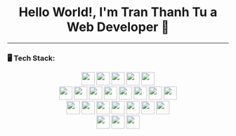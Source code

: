 <h1 align="center">Hello World!, I'm Tran Thanh Tu a Web Developer 👋</h1>


<!-- ---
<p align="center">
  <img src="https://media.giphy.com/media/ZVik7pBtu9dNS/giphy.gif" width="500" />
</p>
--- -->

---
### 🖥️ Tech Stack:
<p align="center">
  <img src="https://img.shields.io/badge/-HTML5-E34F26?style=flat&logo=html5&logoColor=white" height="30">
  <img src="https://img.shields.io/badge/-CSS3-1572B6?style=flat&logo=css3&logoColor=white" height="30">
  <img src="https://img.shields.io/badge/-Bootstrap-7952B3?style=flat&logo=bootstrap&logoColor=white" height="30">
  <img src="https://img.shields.io/badge/-Tailwind%20CSS-06B6D4?style=flat&logo=tailwindcss&logoColor=white" height="30">
  <img src="https://img.shields.io/badge/-SASS-CC6699?style=flat&logo=sass&logoColor=white" height="30">
  <br />
  <img src="https://img.shields.io/badge/-JavaScript-F7DF1E?style=flat&logo=javascript&logoColor=black" height="30">
  <img src="https://img.shields.io/badge/-TypeScript-3178C6?style=flat&logo=typescript&logoColor=white" height="30">
  <img src="https://img.shields.io/badge/-Node.js-339933?style=flat&logo=node.js&logoColor=white" height="30">
  <img src="https://img.shields.io/badge/-Express.js-000000?style=flat&logo=express&logoColor=white" height="30">
  <img src="https://img.shields.io/badge/-React-61DAFB?style=flat&logo=react&logoColor=black" height="30">
  <img src="https://img.shields.io/badge/-Next.js-000000?style=flat&logo=next.js&logoColor=white" height="30">
  <img src="https://img.shields.io/badge/-Angular-DD0031?style=flat&logo=angular&logoColor=white" height="30">
  <img src="https://img.shields.io/badge/-EJS-8BC34A?style=flat&logo=ejs&logoColor=white" height="30">
  <br />
  <img src="https://img.shields.io/badge/-MySQL-4479A1?style=flat&logo=mysql&logoColor=white" height="30">
  <img src="https://img.shields.io/badge/-MongoDB-47A248?style=flat&logo=mongodb&logoColor=white" height="30">
  <img src="https://img.shields.io/badge/-JWT-000000?style=flat&logo=jsonwebtokens&logoColor=white" height="30">
  <img src="https://img.shields.io/badge/-NPM-CB3837?style=flat&logo=npm&logoColor=white" height="30">
  <img src="https://img.shields.io/badge/-Nodemon-76D04B?style=flat&logo=nodemon&logoColor=white" height="30">
  <img src="https://img.shields.io/badge/-Git-F05032?style=flat&logo=git&logoColor=white" height="30">
  <img src="https://img.shields.io/badge/-GitHub-181717?style=flat&logo=github&logoColor=white" height="30">
  <br />
  <img src="https://img.shields.io/badge/-Postman-FF6C37?style=flat&logo=postman&logoColor=white" height="30">
  <img src="https://img.shields.io/badge/-Figma-F24E1E?style=flat&logo=figma&logoColor=white" height="30">
  <img src="https://img.shields.io/badge/-Canva-00C4CC?style=flat&logo=canva&logoColor=white" height="30">
</p>


<!-- ---

### 📊 GitHub Stats:
<p align="center">
  <img src="https://github-readme-stats.vercel.app/api?username=ThanhTu260104&show_icons=true&theme=radical" width="400"/>
  <img src="https://github-readme-streak-stats.herokuapp.com/?user=ThanhTu260104&theme=radical" width="400"/>
</p>

--- -->
<!-- 
### 🔗 Connect with me:
<p align="center">
  <a href="https://www.linkedin.com/in/tranthanhtu">
    <img src="https://img.shields.io/badge/-LinkedIn-0077B5?style=flat&logo=linkedin&logoColor=white" />
  </a>
  <a href="https://github.com/ThanhTu260104">
    <img src="https://img.shields.io/badge/-GitHub-181717?style=flat&logo=github&logoColor=white" />
  </a>
  <a href="mailto:your.email@example.com">
    <img src="https://img.shields.io/badge/-Email-D14836?style=flat&logo=gmail&logoColor=white" />
  </a>
</p>

--- -->


